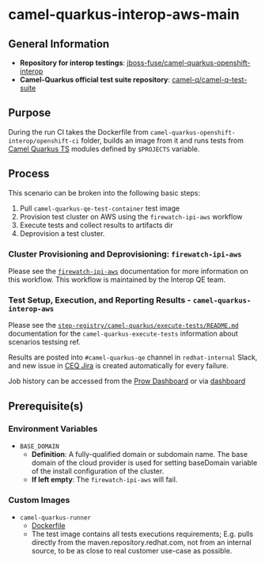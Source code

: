 # camel-quarkus-interop-aws-main<!-- omit from toc -->

## General Information

- **Repository for interop testings**: [jboss-fuse/camel-quarkus-openshift-interop](https://github.com/jboss-fuse/camel-quarkus-openshift-interop/tree/main)
- **Camel-Quarkus official test suite repository**: [camel-q/camel-q-test-suite](https://gitlab.cee.redhat.com/jboss-fuse-qe/camel-q/camel-q-test-suite)

## Purpose

During the run CI takes the Dockerfile from `camel-quarkus-openshift-interop/openshift-ci` folder, builds an image from it and runs tests from [Camel Quarkus TS](https://gitlab.cee.redhat.com/jboss-fuse-qe/camel-q/camel-q-test-suite) modules defined by `$PROJECTS` variable.

## Process

This scenario can be broken into the following basic steps:

1. Pull `camel-quarkus-qe-test-container` test image
2. Provision test cluster on AWS using the `firewatch-ipi-aws` workflow
3. Execute tests and collect results to artifacts dir
4. Deprovision a test cluster.

### Cluster Provisioning and Deprovisioning: `firewatch-ipi-aws`

Please see the [`firewatch-ipi-aws`](https://steps.ci.openshift.org/workflow/firewatch-ipi-aws) documentation for more information on this workflow. This workflow is maintained by the Interop QE team.

### Test Setup, Execution, and Reporting Results - `camel-quarkus-interop-aws`

Please see the [`step-registry/camel-quarkus/execute-tests/README.md`](../../../step-registry/camel-quarkus/execute-tests/README.md) documentation for the `camel-quarkus-execute-tests` information about scenarios testsing ref.

Results are posted into `#camel-quarkus-qe` channel in `redhat-internal` Slack, and new issue in [CEQ Jira](https://issues.redhat.com/projects/CEQ/summary) is created automatically for every failure. 

Job history can be accessed from the [Prow Dashboard](https://prow.ci.openshift.org/job-history/gs/origin-ci-test/logs/periodic-ci-jboss-fuse-camel-quarkus-openshift-interop-main-camel-quarkus-ocp4.14-lp-interop-camel-quarkus-interop-aws) 
or via [dashboard](https://testgrid.k8s.io/redhat-openshift-lp-interop-release-4.14-informing#periodic-ci-jboss-fuse-camel-quarkus-openshift-interop-main-camel-quarkus-ocp4.14-lp-interop-camel-quarkus-interop-aws)

## Prerequisite(s)

### Environment Variables

- `BASE_DOMAIN`
  - **Definition**: A fully-qualified domain or subdomain name. The base domain of the cloud provider is used for setting baseDomain variable of the install configuration of the cluster.
  - **If left empty**: The `firewatch-ipi-aws` will fail.

### Custom Images

- `camel-quarkus-runner`
  - [Dockerfile](https://github.com/jboss-fuse/camel-quarkus-openshift-interop/blob/main/openshift-ci/Dockerfile)
  - The test image contains all tests executions requirements; E.g. pulls directly from the maven.repository.redhat.com, not from an internal source, to be as close to real customer use-case as possible.